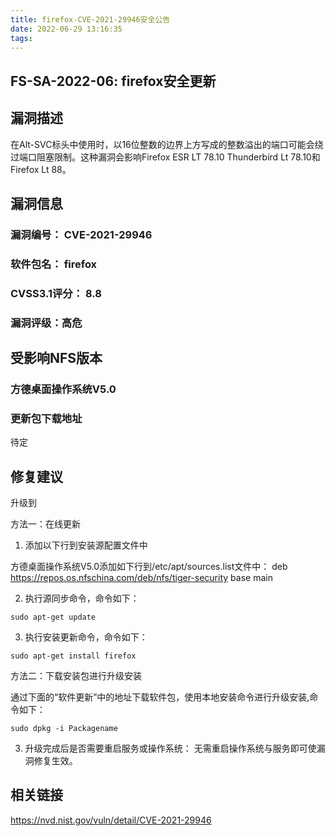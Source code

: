 ```yaml
---
title: firefox-CVE-2021-29946安全公告
date: 2022-06-29 13:16:35
tags:
---
```

## FS-SA-2022-06: firefox安全更新

## 漏洞描述

在Alt-SVC标头中使用时，以16位整数的边界上方写成的整数溢出的端口可能会绕过端口阻塞限制。这种漏洞会影响Firefox ESR LT 78.10 Thunderbird Lt 78.10和Firefox Lt 88。

## 漏洞信息

###    漏洞编号： CVE-2021-29946

###    软件包名： firefox

###    CVSS3.1评分： 8.8

###    漏洞评级：高危

## 受影响NFS版本

###    方德桌面操作系统V5.0

### 更新包下载地址

待定

## 修复建议

升级到 

方法一：在线更新

1. 添加以下行到安装源配置文件中

方德桌面操作系统V5.0添加如下行到/etc/apt/sources.list文件中：
deb https://repos.os.nfschina.com/deb/nfs/tiger-security base main

2. 执行源同步命令，命令如下：

```
sudo apt-get update
```

3. 执行安装更新命令，命令如下：

```
sudo apt-get install firefox
```

方法二：下载安装包进行升级安装

通过下面的“软件更新”中的地址下载软件包，使用本地安装命令进行升级安装,命令如下：

```
sudo dpkg -i Packagename
```

3. 升级完成后是否需要重启服务或操作系统：
   无需重启操作系统与服务即可使漏洞修复生效。

## 相关链接

https://nvd.nist.gov/vuln/detail/CVE-2021-29946
